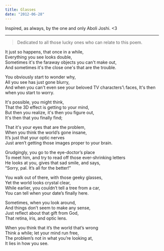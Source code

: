 ```yaml
---
title: Glasses
date: "2012-06-28"
---
```


Inspired, as always, by the one and only Aboli Joshi. <3

---

> Dedicated to all those lucky ones who can relate to this poem.

It just so happens, that once in a while,\
Everything you see looks double,\
Sometimes it's the faraway objects you can't make out,\
And sometimes it's the close one's that are the trouble.

You obviously start to wonder why,\
All you see has just gone blurry,\
And when you can't even see your beloved TV characters’\ faces,
It's then when you start to worry.

It's possible, you might think,\
That the 3D effect is getting to your mind,\
But then you realize, it's then you figure out,\
It's then that you finally find;

That it's your eyes that are the problem,\
When you think the world’s gone insane,\
It’s just that your optic nerves\
Just aren’t getting those images proper to your brain.

Grudgingly, you go to the eye-doctor’s place\
To meet him, and try to read off those ever-shrinking letters\
He looks at you, gives that sad smile, and says,\
“Sorry, pal. It’s all for the better!”

You walk out of there, with those geeky glasses,\
Yet the world looks crystal clear,\
While earlier, you couldn’t tell a tree from a car,\
You can tell when your date’s finally here.

Sometimes, when you look around,\
And things don’t seem to make any sense,\
Just reflect about that gift from God,\
That retina, iris, and optic lens.

When you think that it’s the world that’s wrong\
Think a while; let your mind run free,\
The problem’s not in what you’re looking at,\
It lies in how you see.
